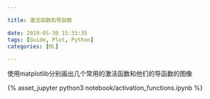 ```yaml
---

title: 激活函数和导函数

date: 2019-05-30 15:33:35
tags: [Guide, Plot, Python]
categories: [ML]

---
```


使用matplotlib分别画出几个常用的激活函数和他们的导函数的图像

<!-- more -->

{% asset_jupyter python3 notebook/activation_functions.ipynb %}

